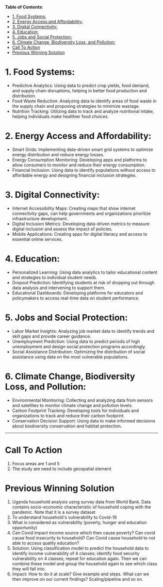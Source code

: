 **Table of Contents:**
- [1. Food Systems:](#1-food-systems)
- [2. Energy Access and Affordability:](#2-energy-access-and-affordability)
- [3. Digital Connectivity:](#3-digital-connectivity)
- [4. Education:](#4-education)
- [5. Jobs and Social Protection:](#5-jobs-and-social-protection)
- [6. Climate Change, Biodiversity Loss, and Pollution:](#6-climate-change-biodiversity-loss-and-pollution)
- [Call To Action](#call-to-action)
- [Previous Winning Solution](#previous-winning-solution)


# 1. Food Systems:
- Predictive Analytics: Using data to predict crop yields, food demand, and supply chain disruptions, helping in better food production and distribution.
- Food Waste Reduction: Analyzing data to identify areas of food waste in the supply chain and proposing strategies to minimize wastage.
- Nutrition Tracking: Utilizing data to track and analyze nutritional intake, helping individuals make healthier food choices.


# 2. Energy Access and Affordability:
- Smart Grids: Implementing data-driven smart grid systems to optimize energy distribution and reduce energy losses.
- Energy Consumption Monitoring: Developing apps and platforms to allow consumers to monitor and reduce their energy consumption.
- Financial Inclusion: Using data to identify populations without access to affordable energy and designing financial inclusion strategies.

# 3. Digital Connectivity:
- Internet Accessibility Maps: Creating maps that show internet connectivity gaps, can help governments and organizations prioritize infrastructure development.
- Digital Inclusion Metrics: Developing data-driven metrics to measure digital inclusion and assess the impact of policies.
- Mobile Applications: Creating apps for digital literacy and access to essential online services.

# 4. Education:
- Personalized Learning: Using data analytics to tailor educational content and strategies to individual student needs.
- Dropout Prediction: Identifying students at risk of dropping out through data analysis and intervening to support them.
- Educational Dashboards: Developing platforms for educators and policymakers to access real-time data on student performance.

# 5. Jobs and Social Protection:
- Labor Market Insights: Analyzing job market data to identify trends and skill gaps and provide career guidance.
- Unemployment Prediction: Using data to predict periods of high unemployment and design social protection programs accordingly.
- Social Assistance Distribution: Optimizing the distribution of social assistance using data on the most vulnerable populations.

# 6. Climate Change, Biodiversity Loss, and Pollution:
- Environmental Monitoring: Collecting and analyzing data from sensors and satellites to monitor climate change and pollution levels.
- Carbon Footprint Tracking: Developing tools for individuals and organizations to track and reduce their carbon footprint.
- Conservation Decision Support: Using data to make informed decisions about biodiversity conservation and habitat protection.

---

# Call To Action
1. Focus areas are 1 and 5
2. The study are need to include geospatial element

# Previous Winning Solution
1. Uganda household analysis using survey data from World Bank. Data contains socio-economic characteristic of household coping with the pandemic. Note that it is a survey dataset
2. To understand household's vulnerability to Covid-19
3. What is considered as vulnerability (poverty, hunger and education opportunity)
4. Can Covid impact income source which then cause poverty? Can covid cause food insecurity to household? Can Covid cause household to not able to access quality education?
5. Solution: Using classification model to predict the household data to identify income vulnerability of 4 classes; identify food security vulnerability on 4 classes; repeat for education again. Then we can combine these model and group the household again to see which class they will fall into.
6. Impact: How to do it at scale? Give example and steps. What can we then improve on our current findings? Scaling/pipeline and so on.